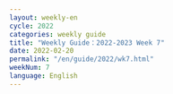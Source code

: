 ```yaml
---
layout: weekly-en
cycle: 2022
categories: weekly guide
title: "Weekly Guide：2022-2023 Week 7"
date: 2022-02-20
permalink: "/en/guide/2022/wk7.html"
weekNum: 7
language: English
---
```


